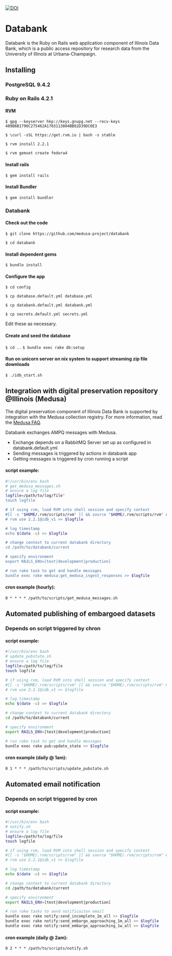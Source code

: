 [![DOI](https://zenodo.org/badge/12882/medusa-project/databank.svg)](https://zenodo.org/badge/latestdoi/12882/medusa-project/databank)
# Databank

Databank is the Ruby on Rails web application component of Illinois Data Bank, which is a public access repository for research data from the University of Illinois at Urbana-Champaign.

## Installing

### PostgreSQL 9.4.2

### Ruby on Rails 4.2.1

#### RVM

`$ gpg --keyserver hkp://keys.gnupg.net --recv-keys 409B6B1796C275462A1703113804BB82D39DC0E3`

`$ \curl -sSL https://get.rvm.io | bash -s stable`

`$ rvm install 2.2.1`

`$ rvm gemset create fedora4`

#### Install rails

`$ gem install rails`

#### Install Bundler

`$ gem install bundler`

### Databank

#### Check out the code

`$ git clone https://github.com/medusa-project/databank`

`$ cd databank`

#### Install dependent gems

`$ bundle install`

#### Configure the app

`$ cd config`

`$ cp database.default.yml database.yml`

`$ cp databank.default.yml databank.yml`

`$ cp secrets.default.yml secrets.yml`

Edit these as necessary.

#### Create and seed the database 

`$ cd ..`
`$ bundle exec rake db:setup`


#### Run on unicorn server on nix system to support streaming zip file downloads

`$ ./idb_start.sh`

## Integration with digital preservation repository @Illinois (Medusa)

The digital preservation component of Illinois Data Bank is supported by integration with the Medusa collection registry. For more information, read the [Medusa FAQ](https://wiki.cites.illinois.edu/wiki/display/LibraryDigitalPreservation/Medusa+FAQ).

Databank exchanges AMPQ messages with Medusa.

* Exchange depends on a RabbitMQ Server set up as configured in databank.default.yml
* Sending messages is triggered by actions in databank app
* Getting messages is triggered by cron running a script

#### script example:

```bash
#!/usr/bin/env bash
# get_medusa_messages.sh
# ensure a log file
logfile=/path/to/log/file" 
touch logfile

# if using rvm, load RVM into shell session and specify context
#[[ -s "$HOME/.rvm/scripts/rvm" ]] && source "$HOME/.rvm/scripts/rvm" # Load RVM into a shell session *as a function*
# rvm use 2.2.1@idb_v1 >> $logfile

# log timestamp
echo $(date -u) >> $logfile

# change context to current databank directory
cd /path/to/databank/current

# specify environment
export RAILS_ENV=[test|development|production]

# run rake task to get and handle messages
bundle exec rake medusa:get_medusa_ingest_responses >> $logfile
```

#### cron example (hourly):
`0 * * * * /path/to/scripts/get_medusa_messages.sh`

## Automated publishing of embargoed datasets 
### Depends on script triggered by chron 

#### script example:

```bash
#!/usr/bin/env bash
# update_pubstate.sh
# ensure a log file
logfile=/path/to/log/file
touch logfile

# if using rvm, load RVM into shell session and specify context
#[[ -s "$HOME/.rvm/scripts/rvm" ]] && source "$HOME/.rvm/scripts/rvm" # Load RVM into a shell session *as a function*
# rvm use 2.2.1@idb_v1 >> $logfile

# log timestamp
echo $(date -u) >> $logfile

# change context to current databank directory
cd /path/to/databank/current

# specify environment
export RAILS_ENV=[test|development|production]

# run rake task to get and handle messages
bundle exec rake pub:update_state >> $logfile
```

#### cron example (daily @ 1am):
`0 1 * * * /path/to/scripts/update_pubstate.sh`


## Automated email notification
### Depends on script triggered by cron

#### script example:

```bash
#!/usr/bin/env bash
# notify.sh
# ensure a log file
logfile=/path/to/log/file
touch logfile

# if using rvm, load RVM into shell session and specify context
#[[ -s "$HOME/.rvm/scripts/rvm" ]] && source "$HOME/.rvm/scripts/rvm" # Load RVM into a shell session *as a function*
# rvm use 2.2.1@idb_v1 >> $logfile

# log timestamp
echo $(date -u) >> $logfile

# change context to current databank directory
cd /path/to/databank/current

# specify environment
export RAILS_ENV=[test|development|production]

# run rake tasks to send notificaiton email
bundle exec rake notify:send_incomplete_1m_all >> $logfile
bundle exec rake notify:send_embargo_approaching_1m_all >> $logfile
bundle exec rake notify:send_embargo_approaching_1w_all >> $logfile
```

#### cron example (daily @ 2am):
`0 2 * * * /path/to/scripts/notify.sh`





